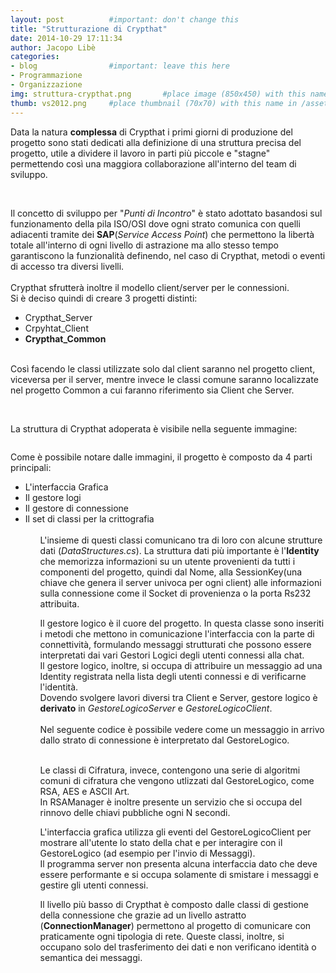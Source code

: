 ```yaml
---
layout: post          #important: don't change this
title: "Strutturazione di Crypthat"
date: 2014-10-29 17:11:34
author: Jacopo Libè
categories:
- blog                #important: leave this here
- Programmazione
- Organizzazione
img: struttura-crypthat.png       #place image (850x450) with this name in /assets/img/blog/
thumb: vs2012.png     #place thumbnail (70x70) with this name in /assets/img/blog/thumbs/
---
```

<p>
	Data la natura <b>complessa</b> di Crypthat i primi giorni di produzione del progetto sono stati dedicati alla definizione di una struttura precisa del progetto, utile a dividere il lavoro in parti più piccole e "stagne" permettendo così una maggiora collaborazione all'interno del team di sviluppo.
</p><br>

<!--more-->
<p>
	Il concetto di sviluppo per "<i>Punti di Incontro</i>" è stato adottato basandosi sul funzionamento della pila ISO/OSI dove ogni strato comunica con quelli adiacenti tramite dei <b>SAP</b>(<i>Service Access Point</i>) che permettono la libertà totale all'interno di ogni livello di astrazione ma allo stesso tempo garantiscono la funzionalità definendo, nel caso di Crypthat, metodi o eventi di accesso tra diversi livelli.<br>
	<br>
	Crypthat sfrutterà inoltre il modello client/server per le connessioni.<br>
	Si è deciso quindi di creare 3 progetti distinti:<br>
		<ul>
			<li>Crypthat_Server
			<li>Crpyhtat_Client
			<li><b>Crypthat_Common</b>
		</ul><br>
	Così facendo le classi utilizzate solo dal client saranno nel progetto client, viceversa per il server, mentre invece le classi comune saranno localizzate nel progetto Common a cui faranno riferimento sia Client che Server.<br>
</p><br>
<p>La struttura di Crypthat adoperata è visibile nella seguente immagine:</p>
<img class="img-responsive" src="{{ "/assets/img/posts/Struttura-Crypthat.png" | prepend: site.baseurl }}" alt="">
<p>
	Come è possibile notare dalle immagini, il progetto è composto da 4 parti principali:<br>
	<ul>
		<li>L'interfaccia Grafica
		<li>Il gestore logi
		<li>Il gestore di connessione
		<li>Il set di classi per la crittografia
	<ul>
	<br>
	L'insieme di questi classi comunicano tra di loro con alcune strutture dati (<i>DataStructures.cs</i>). La struttura dati più importante è l'<b>Identity</b> che memorizza informazioni su un utente provenienti da tutti i componenti del progetto, quindi dal Nome, alla SessionKey(una chiave che genera il server univoca per ogni client) alle informazioni sulla connessione come il Socket di provenienza o la porta Rs232 attribuita.<br>
</p>
<p>
	Il gestore logico è il cuore del progetto. In questa classe sono inseriti i metodi che mettono in comunicazione l'interfaccia con la parte di connettività, formulando messaggi strutturati che possono essere interpretati dai vari Gestori Logici degli utenti connessi alla chat.<br>
	Il gestore logico, inoltre, si occupa di attribuire un messaggio ad una Identity registrata nella lista degli utenti connessi e di verificarne l'identità.<br>
	Dovendo svolgere lavori diversi tra Client e Server, gestore logico è <b>derivato</b> in <i>GestoreLogicoServer</i> e <i>GestoreLogicoClient</i>.<br>
	<br>
	Nel seguente codice è possibile vedere come un messaggio in arrivo dallo strato di connessione è interpretato dal GestoreLogico.<br>
	<script src="https://gist.github.com/artumino/81005a8cb584c9ce140a.js"></script><br>
</p>
<p>
	Le classi di Cifratura, invece, contengono una serie di algoritmi comuni di cifratura che vengono utlizzati dal GestoreLogico, come RSA, AES e ASCII Art.<br>
	In RSAManager è inoltre presente un servizio che si occupa del rinnovo delle chiavi pubbliche ogni N secondi.<br>
</p>
<p>
	L'interfaccia grafica utilizza gli eventi del GestoreLogicoClient per mostrare all'utente lo stato della chat e per interagire con il GestoreLogico (ad esempio per l'invio di Messaggi).<br>
	Il programma server non presenta alcuna interfaccia dato che deve essere performante e si occupa solamente di smistare i messaggi e gestire gli utenti connessi.<br>
</p>
<p>
	Il livello più basso di Crypthat è composto dalle classi di gestione della connessione che grazie ad un livello astratto (<b>ConnectionManager</b>) permettono al progetto di comunicare con praticamente ogni tipologia di rete. Queste classi, inoltre, si occupano solo del trasferimento dei dati e non verificano identità o semantica dei messaggi.
</p>
